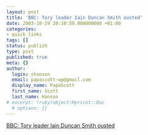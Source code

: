 ```yaml
---
layout: post
title: 'BBC: Tory leader Iain Duncan Smith ousted'
date: 2003-10-29 20:10:59.000000000 +01:00
categories:
- quick links
tags: []
status: publish
type: post
published: true
meta: {}
author:
  login: shanson
  email: papascott-wp@gmail.com
  display_name: PapaScott
  first_name: Scott
  last_name: Hanson
# excerpt: !ruby/object:Hpricot::Doc
  # options: {}
---
```

<p><a title="It's a funny old world..." href="http://news.bbc.co.uk/2/hi/uk_news/politics/3225127.stm">BBC: Tory leader Iain Duncan Smith ousted</a></p>
